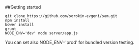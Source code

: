 ##Getting started
```
git clone https://github.com/sorokin-evgeni/sam.git
npm install
bower install
grunt
NODE_ENV='dev' node server/app.js
```
You can set also NODE_ENV='prod' for bundled version testing.
